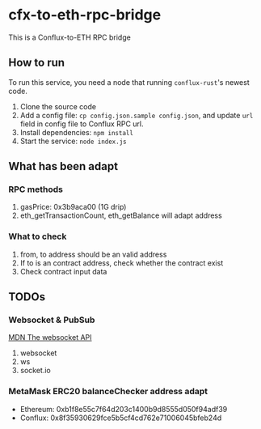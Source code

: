 # cfx-to-eth-rpc-bridge

This is a Conflux-to-ETH RPC bridge

## How to run

To run this service, you need a node that running `conflux-rust`'s newest code.

1. Clone the source code
2. Add a config file: `cp config.json.sample config.json`, and update `url` field in config file to Conflux RPC url.
3. Install dependencies: `npm install`
4. Start the service: `node index.js`

## What has been adapt

### RPC methods

1. gasPrice: 0x3b9aca00 (1G drip)
2. eth_getTransactionCount, eth_getBalance will adapt address

### What to check

1. from, to address should be an valid address
2. If to is an contract address, check whether the contract exist
3. Check contract input data

## TODOs

### Websocket & PubSub

[MDN The websocket API](https://developer.mozilla.org/en-US/docs/Web/API/WebSockets_API)

1. websocket
2. ws
3. socket.io

### MetaMask ERC20 balanceChecker address adapt

* Ethereum: 0xb1f8e55c7f64d203c1400b9d8555d050f94adf39
* Conflux: 0x8f35930629fce5b5cf4cd762e71006045bfeb24d